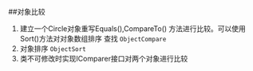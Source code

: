 ##对象比较
1. 建立一个Circle对象重写Equals(),CompareTo()
 方法进行比较。可以使用Sort()方法对对象数组排序
 查找
 `ObjectCompare`
2. 对象排序 `ObjectSort`
3. 类不可修改时实现IComparer接口对两个对象进行比较